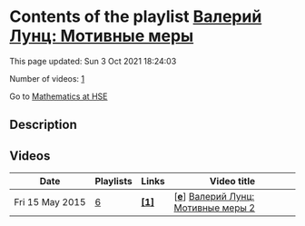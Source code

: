 # Contents of the playlist [Валерий Лунц: Мотивные меры](https://www.youtube.com/playlist?list=PLq3E5oubNNoCr8ZQpApMF8MsD8nMEROqm)

This page updated: Sun 3 Oct 2021 18:24:03

Number of videos: [1](#videos)

Go to [Mathematics at HSE](../README.md)

## Description



## Videos

|Date|Playlists|Links|Video title|
|---|---|---|---|
| Fri&nbsp;15&nbsp;May&nbsp;2015 | [6](../playlists/6 "Валерий Лунц: Мотивные меры") | [**[1]**](http://www.youtube.com/editor) | [[**e**](https://studio.youtube.com/video/f7fCtaCofwE/edit "Edit")] [Валерий Лунц: Мотивные меры 2](https://www.youtube.com/watch?v=f7fCtaCofwE&list=PLq3E5oubNNoCr8ZQpApMF8MsD8nMEROqm "Это видео создано с помощью видеоредактора YouTube (http://www.youtube.com/editor)") |
